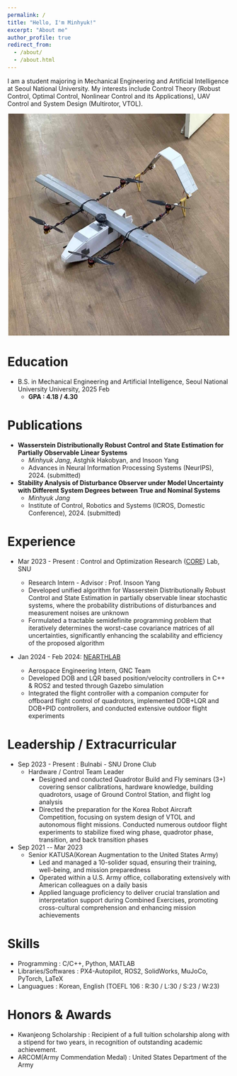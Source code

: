 ```yaml
---
permalink: /
title: "Hello, I'm Minhyuk!"
excerpt: "About me"
author_profile: true
redirect_from: 
  - /about/
  - /about.html
---
```


I am a student majoring in Mechanical Engineering and Artificial Intelligence at Seoul National University. My interests include Control Theory (Robust Control, Optimal Control, Nonlinear Control and its Applications), UAV Control and System Design (Multirotor, VTOL).

<center>
  <img src='/images/portfolio_img/VTOL.jpg' width='500' height='500' />
</center>

Education
======
* B.S. in Mechanical Engineering and Artificial Intelligence, Seoul National University University, 2025 Feb
  * __GPA : 4.18 / 4.30__


Publications
======
* **Wasserstein Distributionally Robust Control and State Estimation for Partially Observable Linear Systems** 
  * *Minhyuk Jang*, Astghik Hakobyan, and Insoon Yang
  * Advances in Neural Information Processing Systems (NeurIPS), 2024. (submitted)
* **Stability Analysis of Disturbance Observer under Model Uncertainty with Different System Degrees between True and Nominal Systems**
  * *Minhyuk Jang*
  * Institute of Control, Robotics and Systems (ICROS, Domestic Conference), 2024. (submitted)

Experience
======
* Mar 2023 - Present : Control and Optimization Research ([CORE](http://coregroup.snu.ac.kr/)) Lab, SNU
  * Research Intern - Advisor : Prof. Insoon Yang
  * Developed unified algorithm for Wasserstein Distributionally Robust Control and State Estimation in partially observable linear stochastic systems, where the probability distributions of disturbances and measurement noises are unknown
  * Formulated a tractable semidefinite programming problem that iteratively determines the worst-case covariance matrices of all uncertainties, significantly enhancing the scalability and efficiency of the proposed algorithm

* Jan 2024 - Feb 2024: [NEARTHLAB](https://www.nearthlab.com/)
  * Aerospace Engineering Intern, GNC Team
  * Developed DOB and LQR based position/velocity controllers in C++ & ROS2 and tested through Gazebo simulation
  * Integrated the flight controller with a companion computer for offboard flight control of quadrotors, implemented DOB+LQR and DOB+PID controllers, and conducted extensive outdoor flight experiments

Leadership / Extracurricular
======
* Sep 2023 - Present : Bulnabi - SNU Drone Club
  * Hardware / Control Team Leader
    * Designed and conducted Quadrotor Build and Fly seminars (3+) covering sensor calibrations, hardware knowledge, building quadrotors, usage of Ground Control Station, and flight log analysis
    * Directed the preparation for the Korea Robot Aircraft Competition, focusing on system design of VTOL and autonomous flight missions. Conducted numerous outdoor flight experiments to stabilize fixed wing phase, quadrotor phase, transition, and back transition phases
* Sep 2021 -- Mar 2023
  * Senior KATUSA(Korean Augmentation to the United States Army)
    * Led and managed a 10-solider squad, ensuring their training, well-being, and mission preparedness
    * Operated within a U.S. Army office, collaborating extensively with American colleagues on a daily basis
    * Applied language proficiency to deliver crucial translation and interpretation support during Combined Exercises, promoting cross-cultural comprehension and enhancing mission achievements
  
Skills
======
* Programming : C/C++, Python, MATLAB
* Libraries/Softwares : PX4-Autopilot, ROS2, SolidWorks, MuJoCo, PyTorch, LaTeX
* Languagues : Korean, English (TOEFL 106 : R:30 / L:30 / S:23 / W:23)


  
<!-- Talks
======
  <ul>{% for post in site.talks %}
    {% include archive-single-talk-cv.html %}
  {% endfor %}</ul> -->
  
<!-- Teaching
======
  <ul>{% for post in site.teaching %}
    {% include archive-single-cv.html %}
  {% endfor %}</ul> -->
  
Honors & Awards
======
* Kwanjeong Scholarship : Recipient of a full tuition scholarship along with a stipend for two years, in recognition of outstanding academic achievement.
* ARCOM(Army Commendation Medal) : United States Department of the Army
